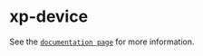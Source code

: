 # xp-device

See the [`documentation page`](http://www.expandjs.com/elements/xp-device) for more information.